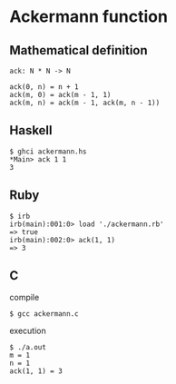 # Ackermann function

## Mathematical definition

```
ack: N * N -> N

ack(0, n) = n + 1
ack(m, 0) = ack(m - 1, 1)
ack(m, n) = ack(m - 1, ack(m, n - 1))
```

## Haskell

```
$ ghci ackermann.hs
*Main> ack 1 1
3
```

## Ruby

```
$ irb
irb(main):001:0> load './ackermann.rb'
=> true
irb(main):002:0> ack(1, 1)
=> 3
```

## C

compile
```
$ gcc ackermann.c
```

execution
```
$ ./a.out
m = 1
n = 1
ack(1, 1) = 3
```
